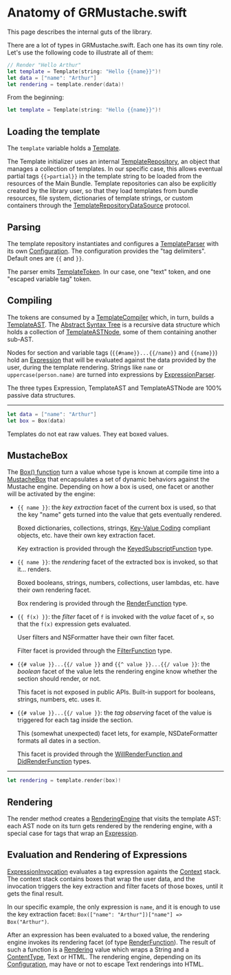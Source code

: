 Anatomy of GRMustache.swift
===========================

This page describes the internal guts of the library.

There are a lot of types in GRMustache.swift. Each one has its own tiny role. Let's use the following code to illustrate all of them:

```swift
// Render "Hello Arthur"
let template = Template(string: "Hello {{name}}")!
let data = ["name": "Arthur"]
let rendering = template.render(data)!
```


From the beginning:


```swift
let template = Template(string: "Hello {{name}}")!
```


## Loading the template

The `template` variable holds a [Template](Mustache/Template/Template.swift).

The Template initializer uses an internal [TemplateRepository](Mustache/Template/TemplateRepository.swift), an object that manages a collection of templates. In our specific case, this allows eventual partial tags `{{>partial}}` in the template string to be loaded from the resources of the Main Bundle. Template repositories can also be explicitly created by the library user, so that they load templates from bundle resources, file system, dictionaries of template strings, or custom containers through the [TemplateRepositoryDataSource](Mustache/Template/TemplateRepository.swift) protocol.

## Parsing

The template repository instantiates and configures a [TemplateParser](Mustache/Parsing/TemplateParser.swift) with its own [Configuration](Mustache/Configuration/Configuration.swift). The configuration provides the "tag delimiters". Default ones are `{{` and `}}`.

The parser emits [TemplateToken](Mustache/Parsing/TemplateToken.swift). In our case, one "text" token, and one "escaped variable tag" token.

## Compiling

The tokens are consumed by a [TemplateCompiler](Mustache/Compiling/TemplateCompiler.swift) which, in turn, builds a [TemplateAST](Mustache/Compiling/TemplateAST/TemplateAST.swift). The [Abstract Syntax Tree](http://en.wikipedia.org/wiki/Abstract_syntax_tree) is a recursive data structure which holds a collection of [TemplateASTNode](Mustache/Compiling/TemplateAST/TemplateASTNode.swift), some of them containing another sub-AST.

Nodes for section and variable tags (`{{#name}}...{{/name}}` and `{{name}}`) hold an [Expression](Mustache/Compiling/Expression/Expression.swift) that will be evaluated against the data provided by the user, during the template rendering. Strings like `name` or `uppercase(person.name)` are turned into expressions by [ExpressionParser](Mustache/Parsing/ExpressionParser.swift).

The three types Expression, TemplateAST and TemplateASTNode are 100% passive data structures.


---

```swift
let data = ["name": "Arthur"]
let box = Box(data)
```

Templates do not eat raw values. They eat boxed values.

## MustacheBox

The [Box() function](Mustache/Rendering/Box.swift) turn a value whose type is known at compile time into a [MustacheBox](Mustache/Rendering/MustacheBox.swift) that encapsulates a set of dynamic behaviors against the Mustache engine. Depending on how a box is used, one facet or another will be activated by the engine:

- `{{ name }}`: the *key extraction* facet of the current box is used, so that the key "name" gets turned into the value that gets eventually rendered.
    
    Boxed dictionaries, collections, strings, [Key-Value Coding](https://developer.apple.com/library/mac/documentation/Cocoa/Conceptual/KeyValueCoding/Articles/KeyValueCoding.html) compliant objects, etc. have their own key extraction facet.
    
    Key extraction is provided through the [KeyedSubscriptFunction](Mustache/Rendering/CoreFunctions.swift) type.

- `{{ name }}`: the *rendering* facet of the extracted box is invoked, so that it... renders.

    Boxed booleans, strings, numbers, collections, user lambdas, etc. have their own rendering facet.
    
    Box rendering is provided through the [RenderFunction](Mustache/Rendering/CoreFunctions.swift) type.

- `{{ f(x) }}`: the *filter* facet of `f` is invoked with the *value* facet of `x`, so that the `f(x)` expression gets evaluated.

    User filters and NSFormatter have their own filter facet.
    
    Filter facet is provided through the [FilterFunction](Mustache/Rendering/CoreFunctions.swift) type.

- `{{# value }}...{{/ value }}` and `{{^ value }}...{{/ value }}`: the *boolean* facet of the value lets the rendering engine know whether the section should render, or not.

    This facet is not exposed in public APIs. Built-in support for booleans, strings, numbers, etc. uses it.

- `{{# value }}...{{/ value }}`: the *tag observing* facet of the value is triggered for each tag inside the section.

    This (somewhat unexpected) facet lets, for example, NSDateFormatter formats all dates in a section.
    
    This facet is provided through the [WillRenderFunction and DidRenderFunction](Mustache/Rendering/CoreFunctions.swift) types.


---

```swift
let rendering = template.render(box)!
```

## Rendering

The render method creates a [RenderingEngine](Mustache/Rendering/RenderingEngine.swift) that visits the template AST: each AST node on its turn gets rendered by the rendering engine, with a special case for tags that wrap an [Expression](Mustache/Compiling/Expression/Expression.swift).

## Evaluation and Rendering of Expressions

[ExpressionInvocation](Mustache/Rendering/ExpressionInvocation.swift) evaluates a tag expression againts the [Context](Mustache/Rendering/Context.swift) stack. The context stack contains boxes that wrap the user data, and the invocation triggers the key extraction and filter facets of those boxes, until it gets the final result.

In our specific example, the only expression is `name`, and it is enough to use the key extraction facet: `Box(["name": "Arthur"])["name"] => Box("Arthur")`.

After an expression has been evaluated to a boxed value, the rendering engine invokes its rendering facet (of type [RenderFunction](Mustache/Rendering/CoreFunctions.swift)). The result of such a function is a [Rendering](Mustache/Rendering/CoreFunctions.swift) value which wraps a String and a [ContentType](Mustache/Shared/ContentType.swift), Text or HTML. The rendering engine, depending on its [Configuration](Mustache/Configuration/Configuration.swift), may have or not to escape Text renderings into HTML.
